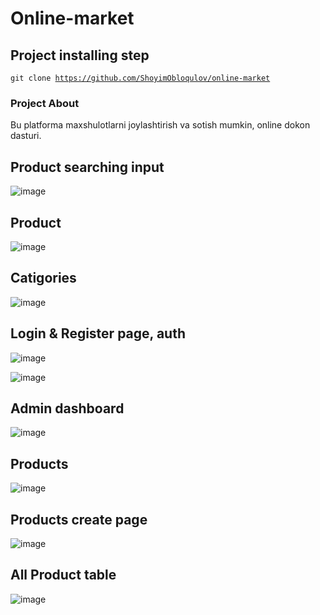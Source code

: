 # Online-market
## Project installing step
<code>git clone https://github.com/ShoyimObloqulov/online-market</code>
### Project About
<p>Bu platforma maxshulotlarni joylashtirish va sotish mumkin, online dokon dasturi.</p>

## Product searching input
![image](https://github.com/ShoyimObloqulov/online-market/assets/92427513/a18050c6-0b85-4a5c-8dbf-395acc8c8c1e)

## Product
![image](https://github.com/ShoyimObloqulov/online-market/assets/92427513/83ab8e9e-ffdf-4696-abe4-1d4b57491cfc)

## Catigories
![image](https://github.com/ShoyimObloqulov/online-market/assets/92427513/e14a98f9-6248-482d-b181-c6441978d702)

## Login & Register page, auth
![image](https://github.com/ShoyimObloqulov/online-market/assets/92427513/e033a902-e044-45c6-bca1-aa92347bcccc)

![image](https://github.com/ShoyimObloqulov/online-market/assets/92427513/9164f83b-25c5-4616-aad5-602511062ec0)


## Admin dashboard
![image](https://github.com/ShoyimObloqulov/online-market/assets/92427513/48ae52d7-1810-4401-8603-33643e0c1eca)

## Products
![image](https://github.com/ShoyimObloqulov/online-market/assets/92427513/bc60be9b-c023-441d-8051-891ee4d6dcd3)

## Products create page
![image](https://github.com/ShoyimObloqulov/online-market/assets/92427513/a340d920-8897-4c78-920f-7beee2b7d693)

## All Product table
![image](https://github.com/ShoyimObloqulov/online-market/assets/92427513/299d480e-eeed-4e55-a541-654d3320cd50)

